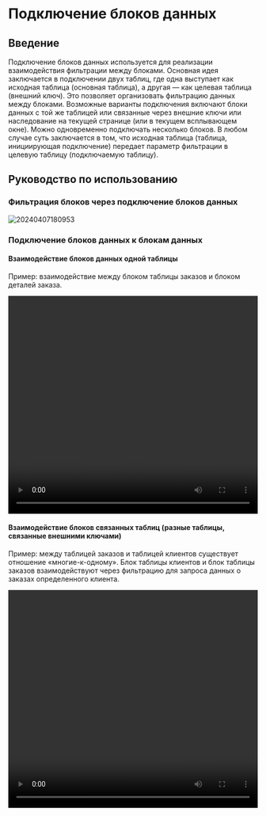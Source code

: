 # Подключение блоков данных

## Введение

Подключение блоков данных используется для реализации взаимодействия фильтрации между блоками. Основная идея заключается в подключении двух таблиц, где одна выступает как исходная таблица (основная таблица), а другая — как целевая таблица (внешний ключ). Это позволяет организовать фильтрацию данных между блоками. Возможные варианты подключения включают блоки данных с той же таблицей или связанные через внешние ключи или наследование на текущей странице (или в текущем всплывающем окне). Можно одновременно подключать несколько блоков. В любом случае суть заключается в том, что исходная таблица (таблица, инициирующая подключение) передает параметр фильтрации в целевую таблицу (подключаемую таблицу).

## Руководство по использованию

### Фильтрация блоков через подключение блоков данных

![20240407180953](https://static-docs.nocobase.com/20240407180953.png)

### Подключение блоков данных к блокам данных

#### Взаимодействие блоков данных одной таблицы

Пример: взаимодействие между блоком таблицы заказов и блоком деталей заказа.

<video width="100%" height="440" controls>
      <source src="https://static-docs.nocobase.com/20240407161700.mp4" type="video/mp4">
</video>

#### Взаимодействие блоков связанных таблиц (разные таблицы, связанные внешними ключами)

Пример: между таблицей заказов и таблицей клиентов существует отношение «многие-к-одному». Блок таблицы клиентов и блок таблицы заказов взаимодействуют через фильтрацию для запроса данных о заказах определенного клиента.

<video width="100%" height="440" controls>
      <source src="https://static-docs.nocobase.com/20240407163523.mp4" type="video/mp4">
</video>